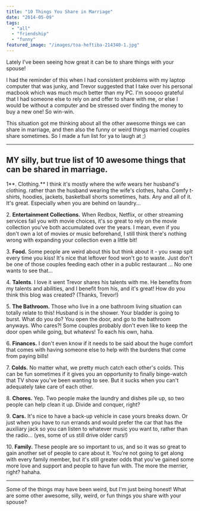 ```yaml
---
title: "10 Things You Share in Marriage"
date: "2014-05-09"
tags:
  - "all"
  - "friendship"
  - "funny"
featured_image: "/images/toa-heftiba-214340-1.jpg"
---
```


Lately I've been seeing how great it can be to share things with your spouse!

I had the reminder of this when I had consistent problems with my laptop computer that was junky, and Trevor suggested that I take over his personal macbook which was much much better than my PC. I'm sooooo grateful that I had someone else to rely on and offer to share with me, or else I would be without a computer and be stressed over finding the money to buy a new one! So win-win.

This situation got me thinking about all the other awesome things we can share in marriage, and then also the funny or weird things married couples share sometimes. So I made a fun list for ya to laugh at ;)

* * *

## MY silly, but true list of 10 awesome things that can be shared in marriage.

1**. Clothing.** I think it's mostly where the wife wears her husband's clothing. rather than the husband wearing the wife's clothes, haha. Comfy t-shirts, hoodies, jackets, basketball shorts sometimes, hats. Any and all of it. It's great. Especially when you are behind on laundry...

2\. **Entertainment Collections.** When Redbox, Netflix, or other streaming services fail you with movie choices, it's so great to rely on the movie collection you've both accumulated over the years. I mean, even if you don't own a lot of movies or music beforehand, I still think there's nothing wrong with expanding your collection even a little bit!

3\. **Food.** Some people are weird about this but think about it - you swap spit every time you kiss! It's nice that leftover food won't go to waste. Just don't be one of those couples feeding each other in a public restaurant ... No one wants to see that...

4. **Talents**. I love it went Trevor shares his talents with me. He benefits from my talents and abilities, and I benefit from his, and it's great! How do you think this blog was created? (Thanks, Trevor!)

5. **The Bathroom.** Those who live in a one bathroom living situation can totally relate to this! Husband is in the shower. Your bladder is going to burst. What do you do? You open the door, and go to the bathroom anyways. Who cares?! Some couples probably don't even like to keep the door open while going, but whatevs! To each his own, haha.

6\. **Finances.** I don't even know if it needs to be said about the huge comfort that comes with having someone else to help with the burdens that come from paying bills!

7\. **Colds.** No matter what, we pretty much catch each other's colds. This can be fun sometimes if it gives you an opportunity to finally binge-watch that TV show you've been wanting to see. But it sucks when you can't adequately take care of each other.

8\. **Chores.** Yep. Two people make the laundry and dishes pile up, so two people can help clean it up. Divide and conquer, right?

9. **Cars.** It's nice to have a back-up vehicle in case yours breaks down. Or just when you have to run errands and would prefer the car that has the auxiliary jack so you can listen to whatever music you want to, rather than the radio... (yes, some of us still drive older cars!)

10\. **Family.** These people are so important to us, and so it was so great to gain another set of people to care about it. You're not going to get along with every family member, but it's still greater odds that you've gained some more love and support and people to have fun with. The more the merrier, right? hahaha.

* * *

Some of the things may have been weird, but I'm just being honest! What are some other awesome, silly, weird, or fun things you share with your spouse?
